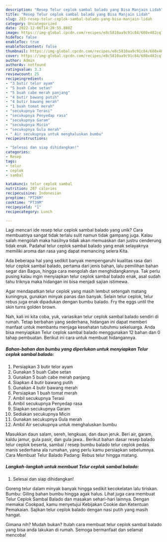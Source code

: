 ```yaml
---
description: "Resep Telur ceplok sambal balado yang Bisa Manjain Lidah"
title: "Resep Telur ceplok sambal balado yang Bisa Manjain Lidah"
slug: 283-resep-telur-ceplok-sambal-balado-yang-bisa-manjain-lidah
category: Uncategorized
date: 2022-12-06T14:28:55.880Z
image: https://img-global.cpcdn.com/recipes/e8c5810aa9c91c84/680x482cq70/telur-ceplok-sambal-balado-foto-resep-utama.jpg
hideToc: false
enableToc: true
enableTocContent: false
thumbnail: https://img-global.cpcdn.com/recipes/e8c5810aa9c91c84/680x482cq70/telur-ceplok-sambal-balado-foto-resep-utama.jpg
cover: https://img-global.cpcdn.com/recipes/e8c5810aa9c91c84/680x482cq70/telur-ceplok-sambal-balado-foto-resep-utama.jpg
author: Admin
authorAv: notfound
ratingvalue: 3.3
reviewcount: 25
recipeingredient:
- "3 butir telor ayam"
- "5 buah Cabe setan"
- "5 buah cabe merah panjang"
- "4 butir bawang putih"
- "4 butir bawang merah"
- "1 buah tomat merah"
- "secukupnya Terasi"
- "secukupnya Penyedap rasa"
- "secukupnya Garam"
- "secukupnya Micin"
- "secukupnya Gula merah"
- " Air secukupnya untuk menghaluskan bumbu"
recipeinstructions:

- "Selesai dan siap dihidangkan!"
categories:
- Resep
tags:
- telur
- ceplok
- sambal

katakunci: telur ceplok sambal 
nutrition: 287 calories
recipecuisine: Indonesian
preptime: "PT26M"
cooktime: "PT39M"
recipeyield: "1"
recipecategory: Lunch

---
```





Lagi mencari ide resep telur ceplok sambal balado yang unik? Cara membuatnya sangat tidak terlalu sulit namun tidak gampang juga. Kalau salah mengolah maka hasilnya tidak akan memuaskan dan justru cenderung tidak enak. Padahal telur ceplok sambal balado yang enak selayaknya memiliki aroma dan rasa yang dapat memancing selera Kita.





Ada beberapa hal yang sedikit banyak mempengaruhi kualitas rasa dari telur ceplok sambal balado, pertama dari jenis bahan, lalu pemilihan bahan segar dan Bagus, hingga cara mengolah dan menghidangkannya. Tak perlu pusing kalau ingin menyiapkan telur ceplok sambal balado enak,      asal sudah tahu triknya maka hidangan ini bisa menjadi sajian istimewa.














Agar mendapatkan telur ceplok yang masih lembut setengah matang kuningnya, gunakan minyak panas dan banyak. Selain telur ceplok, telur rebus juga enak dipadukan dengan bumbu balado. Fry the eggs until the skin turns golden brown.






Nah, kali ini kita coba, yuk, variasikan telur ceplok sambal balado sendiri di rumah. Tetap berbahan yang sederhana, hidangan ini dapat memberi manfaat untuk membantu menjaga kesehatan tubuhmu sekeluarga. Anda bisa menyiapkan Telur ceplok sambal balado menggunakan 12 bahan dan 0 tahap pembuatan. Berikut ini cara untuk membuat hidangannya.

<!--inarticleads1-->

##### Bahan-bahan dan bumbu yang diperlukan untuk menyiapkan Telur ceplok sambal balado:

1. Persiapkan 3 butir telor ayam
1. Gunakan 5 buah Cabe setan
1. Gunakan 5 buah cabe merah panjang
1. Siapkan 4 butir bawang putih
1. Gunakan 4 butir bawang merah
1. Persiapkan 1 buah tomat merah
1. Ambil secukupnya Terasi
1. Ambil secukupnya Penyedap rasa
1. Siapkan secukupnya Garam
1. Sediakan secukupnya Micin
1. Gunakan secukupnya Gula merah
1. Ambil  Air secukupnya untuk menghaluskan bumbu


Masukkan daun salam, sereh, lengkuas, dan daun jeruk. Beri air, garam, kaldu jamur, gula pasir, dan gula jawa.. Berikut bahan dasar resep balado telur ceplok beserta, sambal / resep bumbu balado telur ceplok pedas manis sederhana ala rumahan, yang perlu kamu persiapkan sebelumnya. Cara Membuat Telur Balado Padang: Rebus telur hingga matang. 

<!--inarticleads2-->

##### Langkah-langkah untuk membuat Telur ceplok sambal balado:


1. Selesai dan siap dihidangkan!

Goreng telur dalam minyak banyak hingga sedikit kecokelatan lalu tiriskan. Bumbu: Giling bahan bumbu hingga agak halus. Lihat juga cara membuat Telur Ceplok Sambal Balado dan masakan sehari-hari lainnya. Dengan memakai Cookpad, kamu menyetujui Kebijakan Cookie dan Ketentuan Pemakaian. Sajikan telur ceplok balado dengan nasi putih yang masih hangat. 

Gimana nih? Mudah bukan? Itulah cara membuat telur ceplok sambal balado yang bisa anda lakukan di rumah. Semoga bermanfaat dan selamat mencoba!
